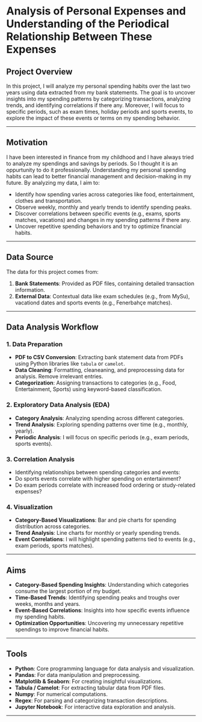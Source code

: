 # Analysis of Personal Expenses and Understanding of the Periodical Relationship Between These Expenses

## Project Overview
In this project, I will analyze my personal spending habits over the last two years using data extracted from my bank statements. The goal is to uncover insights into my spending patterns by categorizing transactions, analyzing trends, and identifying correlations if there any. Moreover, I will focus to specific periods, such as exam times, holiday periods and sports events, to explore the impact of these events or terms on my spending behavior.

---

## Motivation
I have been interested in finance from my childhood and I have always tried to analyze my spendings and savings by periods. So I thought it is an oppurtunity to do it professionally. Understanding my personal spending habits can lead to better financial management and decision-making in my future. By analyzing my data, I aim to:
- Identify how spending varies across categories like food, entertainment, clothes and transportation.
- Observe weekly, monthly and yearly trends to identify spending peaks.
- Discover correlations between specific events (e.g., exams, sports matches, vacations) and changes in my spending patterns if there any.
- Uncover repetitive spending behaviors and try to optimize financial habits.

---

## Data Source
The data for this project comes from:
1. **Bank Statements**: Provided as PDF files, containing detailed transaction information.
2. **External Data**: Contextual data like exam schedules (e.g., from MySu), vacationd dates and sports events (e.g., Fenerbahçe matches).

---

## Data Analysis Workflow

### 1. Data Preparation
- **PDF to CSV Conversion**: Extracting bank statement data from PDFs using Python libraries like `tabula` or `camelot`.
- **Data Cleaning**: Formatting, cleaneaning, and preprocessing data for analysis. Remove irrelevant entries.
- **Categorization**: Assigning transactions to categories (e.g., Food, Entertainment, Sports) using keyword-based classification.

### 2. Exploratory Data Analysis (EDA)
- **Category Analysis**: Analyzing spending across different categories.
- **Trend Analysis**: Exploring spending patterns over time (e.g., monthly, yearly).
- **Periodic Analysis**: I will focus on specific periods (e.g., exam periods, sports events).

### 3. Correlation Analysis
  - Identifying relationships between spending categories and events:
  - Do sports events correlate with higher spending on entertainment?
  - Do exam periods correlate with increased food ordering or study-related expenses?

### 4. Visualization
- **Category-Based Visualizations**: Bar and pie charts for spending distribution across categories.
- **Trend Analysis**: Line charts for monthly or yearly spending trends.
- **Event Correlations**: I will highlight spending patterns tied to events (e.g., exam periods, sports matches).

---

## Aims
- **Category-Based Spending Insights**: Understanding which categories consume the largest portion of my budget.
- **Time-Based Trends**: Identifying spending peaks and troughs over weeks, months and years.
- **Event-Based Correlations**: Insights into how specific events influence my spending habits.
- **Optimization Opportunities**: Uncovering my unnecessary repetitive spendings to improve financial habits.

---

## Tools
- **Python**: Core programming language for data analysis and visualization.
- **Pandas**: For data manipulation and preprocessing.
- **Matplotlib & Seaborn**: For creating insightful visualizations.
- **Tabula / Camelot**: For extracting tabular data from PDF files.
- **Numpy**: For numerical computations.
- **Regex**: For parsing and categorizing transaction descriptions.
- **Jupyter Notebook**: For interactive data exploration and analysis.

---


